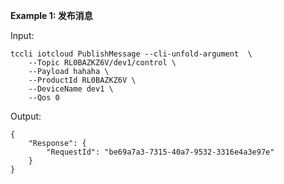 **Example 1: 发布消息**



Input: 

```
tccli iotcloud PublishMessage --cli-unfold-argument  \
    --Topic RL0BAZKZ6V/dev1/control \
    --Payload hahaha \
    --ProductId RL0BAZKZ6V \
    --DeviceName dev1 \
    --Qos 0
```

Output: 
```
{
    "Response": {
        "RequestId": "be69a7a3-7315-40a7-9532-3316e4a3e97e"
    }
}
```

